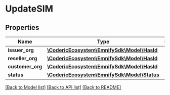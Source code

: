 # UpdateSIM

## Properties
Name | Type | Description | Notes
------------ | ------------- | ------------- | -------------
**issuer_org** | [**\CodericEcosystem\EmnifySdk\Model\HasId**](HasId.md) |  | 
**reseller_org** | [**\CodericEcosystem\EmnifySdk\Model\HasId**](HasId.md) |  | 
**customer_org** | [**\CodericEcosystem\EmnifySdk\Model\HasId**](HasId.md) |  | 
**status** | [**\CodericEcosystem\EmnifySdk\Model\Status**](Status.md) |  | 

[[Back to Model list]](../../README.md#documentation-for-models) [[Back to API list]](../../README.md#documentation-for-api-endpoints) [[Back to README]](../../README.md)

